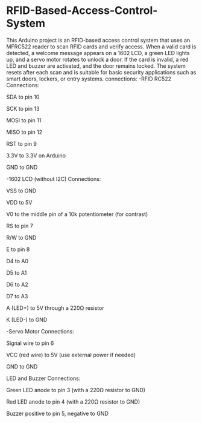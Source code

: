 # RFID-Based-Access-Control-System
This Arduino project is an RFID-based access control system that uses an MFRC522 reader to scan RFID cards and verify access. When a valid card is detected, a welcome message appears on a 1602 LCD, a green LED lights up, and a servo motor rotates to unlock a door. If the card is invalid, a red LED and buzzer are activated, and the door remains locked. The system resets after each scan and is suitable for basic security applications such as smart doors, lockers, or entry systems.
connections:
-RFID RC522 Connections:

SDA to pin 10

SCK to pin 13

MOSI to pin 11

MISO to pin 12

RST to pin 9

3.3V to 3.3V on Arduino

GND to GND

-1602 LCD (without I2C) Connections:

VSS to GND

VDD to 5V

V0 to the middle pin of a 10k potentiometer (for contrast)

RS to pin 7

R/W to GND

E to pin 8

D4 to A0

D5 to A1

D6 to A2

D7 to A3

A (LED+) to 5V through a 220Ω resistor

K (LED-) to GND

-Servo Motor Connections:

Signal wire to pin 6

VCC (red wire) to 5V (use external power if needed)

GND to GND

LED and Buzzer Connections:

Green LED anode to pin 3 (with a 220Ω resistor to GND)

Red LED anode to pin 4 (with a 220Ω resistor to GND)

Buzzer positive to pin 5, negative to GND
